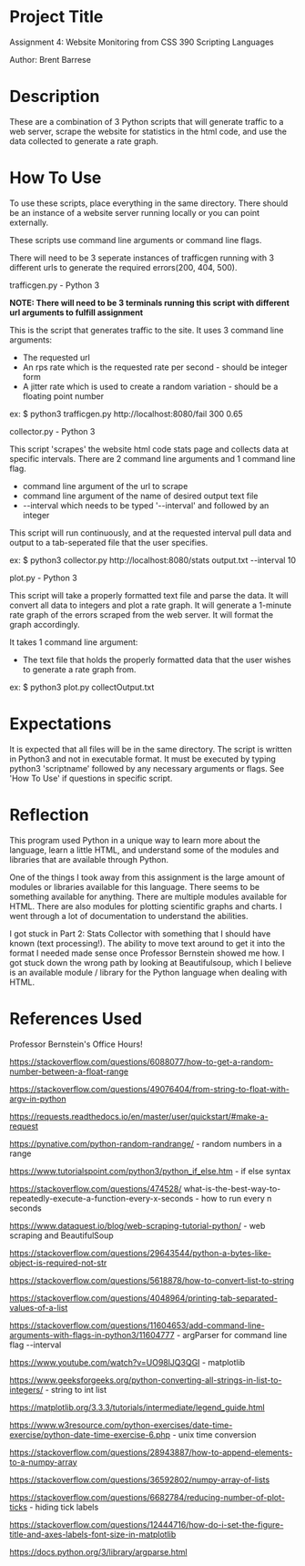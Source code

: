 # Project Title
Assignment 4: Website Monitoring from CSS 390 Scripting Languages

Author: Brent Barrese

# Description
These are a combination of 3 Python scripts that will generate traffic to a web server, scrape the website for statistics in the html code, and use the data collected to generate a rate graph.

# How To Use
To use these scripts, place everything in the same directory. There should be an instance of a website server running locally or you can point externally.

These scripts use command line arguments or command line flags.

There will need to be 3 seperate instances of trafficgen running with 3 different urls to generate the required errors(200, 404, 500).

trafficgen.py - Python 3

**NOTE: There will need to be 3 terminals running this script with different url arguments to fulfill assignment**

This is the script that generates traffic to the site. It uses 3 command line arguments:
*   The requested url
*   An rps rate which is the requested rate per second - should be integer form
*   A jitter rate which is used to create a random variation - should be a floating point number

ex: $ python3 trafficgen<nolink>.py http<nolink>://localhost:8080/fail 300 0.65

collector.py - Python 3

This script 'scrapes' the website html code stats page and collects data at specific intervals. There are 2 command line arguments and 1 command line flag. 
*   command line argument of the url to scrape
*   command line argument of the name of desired output text file
*   --interval which needs to be typed '--interval' and followed by an integer 

This script will run continuously, and at the requested interval pull data and output to a tab-seperated file that the user specifies.

ex: $ python3 collector<nolink>.py http<nolink>://localhost:8080/stats output.txt --interval 10

plot.py - Python 3

This script will take a properly formatted text file and parse the data. It will convert all data to integers and plot a rate graph. It will generate a 1-minute rate graph of the errors scraped from the web server. It will format the graph accordingly. 

It takes 1 command line argument:

*   The text file that holds the properly formatted data that the user wishes to generate a rate graph from.

ex: $ python3 plot<nolink>.py collectOutput.txt

# Expectations
It is expected that all files will be in the same directory. The script is written in Python3 and not in executable format. It must be executed by typing python3 'scriptname' followed by any necessary arguments or flags. See 'How To Use' if questions in specific script.

# Reflection
This program used Python in a unique way to learn more about the language, learn a little HTML, and understand some of the modules and libraries that are available through Python.

One of the things I took away from this assignment is the large amount of modules or libraries available for this language. There seems to be something available for anything. There are multiple modules available for HTML. There are also modules for plotting scientific graphs and charts. I went through a lot of documentation to understand the abilities.

I got stuck in Part 2: Stats Collector with something that I should have known (text processing!). The ability to move text around to get it into the format I needed made sense once Professor Bernstein showed me how. I got stuck down the wrong path by looking at Beautifulsoup, which I believe is an available module / library for the Python language when dealing with HTML.

# References Used 
Professor Bernstein's Office Hours!

https://stackoverflow.com/questions/6088077/how-to-get-a-random-number-between-a-float-range

https://stackoverflow.com/questions/49076404/from-string-to-float-with-argv-in-python 

https://requests.readthedocs.io/en/master/user/quickstart/#make-a-request

https://pynative.com/python-random-randrange/ - random numbers in a range

https://www.tutorialspoint.com/python3/python_if_else.htm - if else syntax

https://stackoverflow.com/questions/474528/
what-is-the-best-way-to-repeatedly-execute-a-function-every-x-seconds - how to run every n seconds

https://www.dataquest.io/blog/web-scraping-tutorial-python/ - web scraping and BeautifulSoup

https://stackoverflow.com/questions/29643544/python-a-bytes-like-object-is-required-not-str

https://stackoverflow.com/questions/5618878/how-to-convert-list-to-string

https://stackoverflow.com/questions/4048964/printing-tab-separated-values-of-a-list

https://stackoverflow.com/questions/11604653/add-command-line-arguments-with-flags-in-python3/11604777 - argParser for command line flag --interval

https://www.youtube.com/watch?v=UO98lJQ3QGI - matplotlib

https://www.geeksforgeeks.org/python-converting-all-strings-in-list-to-integers/ - string to int list

https://matplotlib.org/3.3.3/tutorials/intermediate/legend_guide.html

https://www.w3resource.com/python-exercises/date-time-exercise/python-date-time-exercise-6.php - unix time conversion

https://stackoverflow.com/questions/28943887/how-to-append-elements-to-a-numpy-array

https://stackoverflow.com/questions/36592802/numpy-array-of-lists

https://stackoverflow.com/questions/6682784/reducing-number-of-plot-ticks - hiding tick labels

https://stackoverflow.com/questions/12444716/how-do-i-set-the-figure-title-and-axes-labels-font-size-in-matplotlib

https://docs.python.org/3/library/argparse.html 